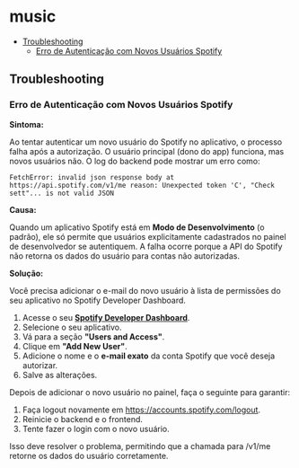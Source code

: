 # music

- [Troubleshooting](#troubleshooting)
  - [Erro de Autenticação com Novos Usuários Spotify](#erro-de-autenticação-com-novos-usuários-spotify)

## Troubleshooting

### Erro de Autenticação com Novos Usuários Spotify

**Sintoma:**

Ao tentar autenticar um novo usuário do Spotify no aplicativo, o processo falha após a autorização. O usuário principal (dono do app) funciona, mas novos usuários não. O log do backend pode mostrar um erro como:
```
FetchError: invalid json response body at https://api.spotify.com/v1/me reason: Unexpected token 'C', "Check sett"... is not valid JSON
```

**Causa:**

Quando um aplicativo Spotify está em **Modo de Desenvolvimento** (o padrão), ele só permite que usuários explicitamente cadastrados no painel de desenvolvedor se autentiquem. A falha ocorre porque a API do Spotify não retorna os dados do usuário para contas não autorizadas.

**Solução:**

Você precisa adicionar o e-mail do novo usuário à lista de permissões do seu aplicativo no Spotify Developer Dashboard.

1.  Acesse o seu **[Spotify Developer Dashboard](https://developer.spotify.com/dashboard)**.
2.  Selecione o seu aplicativo.
3.  Vá para a seção **"Users and Access"**.
4.  Clique em **"Add New User"**.
5.  Adicione o nome e o **e-mail exato** da conta Spotify que você deseja autorizar.
6.  Salve as alterações.

Depois de adicionar o novo usuário no painel, faça o seguinte para garantir:

1.  Faça logout novamente em https://accounts.spotify.com/logout.
2.  Reinicie o backend e o frontend.
3.  Tente fazer o login com o novo usuário.

Isso deve resolver o problema, permitindo que a chamada para /v1/me retorne os dados do usuário corretamente.